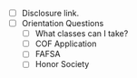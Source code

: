 - [ ] Disclosure link.
- [ ] Orientation Questions
	- [ ] What classes can I take?
	- [ ] COF Application
	- [ ] FAFSA
	- [ ] Honor Society